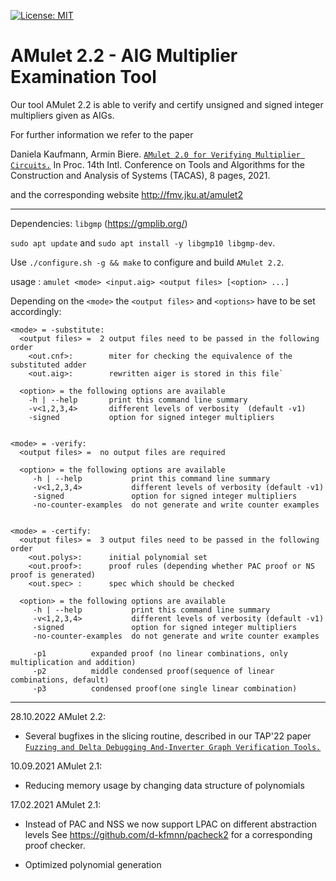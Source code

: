 [![License: MIT](https://img.shields.io/badge/License-MIT-yellow.svg)](https://opensource.org/licenses/MIT)

AMulet 2.2 - AIG Multiplier Examination Tool
================================================================================

Our tool AMulet 2.2 is able to verify and certify unsigned and signed 
integer multipliers given as AIGs.

For further information we refer to the paper

Daniela Kaufmann, Armin Biere. 
 [`AMulet 2.0 for Verifying Multiplier Circuits.`](https://danielakaufmann.at/kaufmannbiere-tacas21/)
In Proc. 14th Intl. Conference on Tools and Algorithms for the Construction and Analysis of Systems (TACAS), 8 pages, 2021.

and the corresponding website http://fmv.jku.at/amulet2  
  
----------------------------------------------------------------  
  
Dependencies: `libgmp` (https://gmplib.org/)

`sudo apt update` and `sudo apt install -y libgmp10 libgmp-dev`.

Use `./configure.sh -g && make` to configure and build `AMulet 2.2`.


usage : `amulet <mode> <input.aig> <output files> [<option> ...]`

Depending on the `<mode>` the `<output files>` and `<options>` have to be set accordingly:


    <mode> = -substitute:
      <output files> =  2 output files need to be passed in the following order 
        <out.cnf>:        miter for checking the equivalence of the substituted adder 
        <out.aig>:        rewritten aiger is stored in this file` 

      <option> = the following options are available 
        -h | --help       print this command line summary 
        -v<1,2,3,4>       different levels of verbosity  (default -v1)
        -signed           option for signed integer multipliers 


    <mode> = -verify:
      <output files> =  no output files are required 
      
      <option> = the following options are available 
         -h | --help           print this command line summary 
         -v<1,2,3,4>           different levels of verbosity (default -v1) 
         -signed               option for signed integer multipliers    
         -no-counter-examples  do not generate and write counter examples
     
     
    <mode> = -certify:
      <output files> =  3 output files need to be passed in the following order
        <out.polys>:      initial polynomial set 
        <out.proof>:      proof rules (depending whether PAC proof or NS proof is generated) 
        <out.spec> :      spec which should be checked 
      
      <option> = the following options are available 
         -h | --help           print this command line summary 
         -v<1,2,3,4>           different levels of verbosity (default -v1) 
         -signed               option for signed integer multipliers 
         -no-counter-examples  do not generate and write counter examples

         -p1          expanded proof (no linear combinations, only multiplication and addition)
         -p2          middle condensed proof(sequence of linear combinations, default)
         -p3          condensed proof(one single linear combination)

--------------------------------------------------
28.10.2022 AMulet 2.2:
  - Several bugfixes in the slicing routine, described in our TAP'22 paper [`Fuzzing and Delta Debugging And-Inverter Graph Verification Tools.`](https://danielakaufmann.at/wp-content/uploads/2022/07/TAP_Kaufmann.pdf)

10.09.2021 AMulet 2.1:
  - Reducing memory usage by changing data structure of polynomials

17.02.2021 AMulet 2.1:  
  - Instead of PAC and NSS we now support LPAC on different abstraction levels
    See https://github.com/d-kfmnn/pacheck2 for a corresponding proof checker.
           
  - Optimized polynomial generation 

